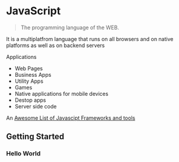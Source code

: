 # JavaScript

>The programming language of the WEB.

It is a multiplatfrom language that runs on all browsers and on native platforms as well as on backend servers

Applications 
* Web Pages
* Business Apps
* Utility Apps
* Games
* Native applications for mobile devices 
* Destop apps
* Server side code


An [Awesome List of Javascipt Frameworks and tools](https://github.com/sorrycc/awesome-javascript)

## Getting Started

### Hello World
